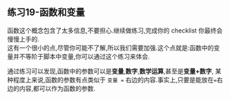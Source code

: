 ## 练习19-函数和变量
函数这个概念包含了太多信息,不要担心.继续做练习,完成你的 checklist 你最终会慢慢上手的.  
这有一个很小的点,尽管你可能不了解,所以我们需要加强.这个点就是:函数中的变量并不等阶于脚本中变量,你可以通过这个练习来体会.  

通过练习可以发现,函数中的参数可以是**变量**,**数字**,**数学运算**,甚至是**变量+数字**, 某种程度上来说,函数的参数有点类似于 `变量 =` 右边的内容.事实上,只要是能放在`=`右边的内容,都可以作为函数的参数.
